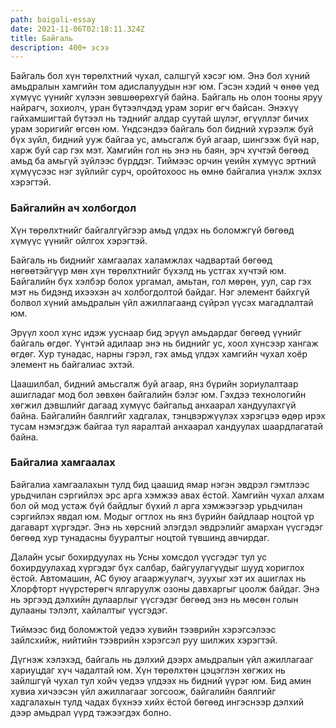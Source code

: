 ```yaml
---
path: baigali-essay
date: 2021-11-06T02:18:11.324Z
title: Байгаль
description: 400+ эсээ
---
```

Байгаль бол хүн төрөлхтний чухал, салшгүй хэсэг юм. Энэ бол хүний амьдралын хамгийн том адислалуудын нэг юм. Гэсэн хэдий ч өнөө үед хүмүүс үүнийг хүлээн зөвшөөрөхгүй байна. Байгаль нь олон тооны яруу найрагч, зохиолч, уран бүтээлчдэд урам зориг өгч байсан. Энэхүү гайхамшигтай бүтээл нь тэднийг алдар суутай шүлэг, өгүүллэг бичих урам зоригийг өгсөн юм. Үндсэндээ байгаль бол бидний хүрээлж буй бүх зүйл, бидний ууж байгаа ус, амьсгалж буй агаар, шингээж бүй нар, харж буй сар гэх мэт. Хамгийн гол нь энэ нь баян, эрч хүчтэй бөгөөд амьд ба амьгүй зүйлээс бүрддэг. Тиймээс орчин үеийн хүмүүс эртний хүмүүсээс нэг зүйлийг сурч, оройтохоос нь өмнө байгалиа үнэлж эхлэх хэрэгтэй.

### **Байгалийн ач холбогдол**

Хүн төрөлхтнийг байгалгүйгээр амьд үлдэх нь боломжгүй бөгөөд хүмүүс үүнийг ойлгох хэрэгтэй.

Байгаль нь биднийг хамгаалах халамжлах чадвартай бөгөөд нөгөөтэйгүүр мөн хүн төрөлхтнийг бүхэлд нь устгах хүчтэй юм. Байгалийн бүх хэлбэр болох ургамал, амьтан, гол мөрөн, уул, сар гэх мэт нь бидэнд ихээхэн ач холбогдолтой байдаг. Нэг элемент байхгүй болвол хүний амьдралын үйл ажиллагаанд сүйрэл үүсэх магадлалтай юм.

Эрүүл хоол хүнс идэж ууснаар бид эрүүл амьдардаг бөгөөд үүнийг байгаль өгдөг. Үүнтэй адилаар энэ нь биднийг ус, хоол хүнсээр хангаж өгдөг. Хур тунадас, нарны гэрэл, гэх амьд үлдэх хамгийн чухал хоёр элемент нь байгалиас эхтэй.

Цаашилбал, бидний амьсгалж буй агаар, янз бүрийн зориулалтаар ашигладаг мод бол зөвхөн байгалийн бэлэг юм. Гэхдээ технологийн хөгжил дэвшлийг дагаад хүмүүс байгальд анхаарал хандуулахгүй байна. Байгалийн баялгийг хадгалах, тэнцвэржүүлэх хэрэгцээ өдөр ирэх тусам нэмэгдэж байгаа тул яаралтай анхаарал хандуулах шаардлагатай байна.

### Байгалиа хамгаалах

Байгалиа хамгаалахын тулд бид цаашид ямар нэгэн эвдрэл гэмтлээс урьдчилан сэргийлэх эрс арга хэмжээ авах ёстой. Хамгийн чухал алхам бол ой мод устаж бүй байдлыг бүхий л арга хэмжээгээр урьдчилан сэргийлэх явдал юм. Модыг огтлох нь янз бүрийн байдлаар ноцтой үр дагаварт хүргэдэг. Энэ нь хөрсний элэгдэл эвдрэлийг амархан үүсгэдэг бөгөөд хур тунадасны бууралтыг ноцтой түвшинд авчирдаг.

Далайн усыг бохирдуулах нь Усны хомсдол үүсгэдэг тул ус бохирдуулахад хүргэдэг бүх салбар, байгуулагүүдыг шууд хориглох ёстой. Автомашин, AC буюу агааржуулагч, зуухыг хэт их ашиглах нь Хлорфторт нүүрстөрөгч ялгаруулж озоны давхаргыг цоолж байдаг. Энэ нь эргээд дэлхийн дулаарлыг үүсгэдэг бөгөөд энэ нь мөсөн голын дулааны тэлэлт, хайлалтыг үүсгэдэг.

Тиймээс бид боломжтой үедээ хувийн тээврийн хэрэгсэлээс зайлсхийж, нийтийн тээврийн хэрэгсэл руу шилжих хэрэгтэй.

Дүгнэж хэлэхэд, байгаль нь дэлхий дээрх амьдралын үйл ажиллагааг хариуцдаг хүч чадалтай юм. Хүн төрөлхтөн цэцэглэн хөгжих нь зайлшгүй чухал тул хойч үедээ үлдээх нь бидний үүрэг юм. Бид амин хувиа хичээсэн үйл ажиллагааг зогсоож, байгалийн баялгийг хадгалахын тулд чадах бүхнээ хийх ёстой бөгөөд ингэснээр дэлхий дээр амьдрал үүрд тэжээгдэх болно.